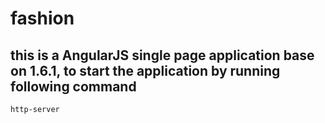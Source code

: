 # fashion

## this is a AngularJS single page application base on 1.6.1, to start the application by running following command
```
http-server
```

